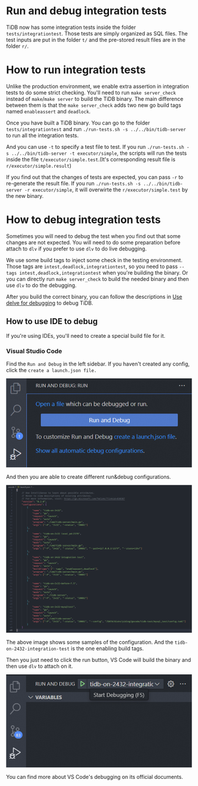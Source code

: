 # Run and debug integration tests

TiDB now has some integration tests inside the folder `tests/integrationtest`. Those tests are simply organized as SQL files. The test inputs are put in the folder `t/` and the pre-stored result files are in the folder `r/`.

# How to run integration tests

Unlike the production environment, we enable extra assertion in integration tests to do some strict checking. You'll need to run `make server_check` instead of `make`/`make server` to build the TiDB binary. The main difference between them is that the `make server_check` adds two new go build tags named `enableassert` and `deadlock`.

Once you have built a TiDB binary. You can go to the folder `tests/integrationtest` and run `./run-tests.sh -s ../../bin/tidb-server` to run all the integration tests.

And you can use `-t` to specify a test file to test. If you run `./run-tests.sh -s ../../bin/tidb-server -t executor/simple`, the scripts will run the tests inside the file `t/executor/simple.test`.(It's corresponding result file is `r/executor/simple.result`)

If you find out that the changes of tests are expected, you can pass `-r` to re-generate the result file. If you run `./run-tests.sh -s ../../bin/tidb-server -r executor/simple`, it will overwirte the `r/executor/simple.test` by the new binary.

# How to debug integration tests

Sometimes you will need to debug the test when you find out that some changes are not expected. You will need to do some preparation before attach to `dlv` if you prefer to use `dlv` to do live debugging.

We use some build tags to inject some check in the testing environment. Those tags are `intest,deadlock,integrationtest`, so you need to pass `--tags intest,deadlock,integrationtest` when you're building the binary. Or you can directly run `make server_check` to build the needed binary and then use `dlv` to do the debugging.

After you build the correct binary, you can follow the descriptions in [Use delve for debugging](./debug-and-profile.md#use-delve-for-debugging) to debug TiDB.

## How to use IDE to debug

If you're using IDEs, you'll need to create a special build file for it.

### Visual Studio Code

Find the `Run and Debug` in the left sidebar. If you haven't created any config, click the `create a launch.json file.`

![VS Code create debug file](../img/vscode-go-to-edit.png)

And then you are able to create different run&debug configurations.

![VS Code config sample](../img/vscode-debug-config.png)

The above image shows some samples of the configuration. And the `tidb-on-2432-integration-test` is the one enabling build tags.

Then you just need to click the run button, VS Code will build the binary and then use `dlv` to attach on it.

![VS Code begin debugging](../img/vscode-debug-binary.png)

You can find more about VS Code's debugging on its official documents.
